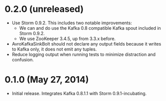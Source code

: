 # 0.2.0 (unreleased)

* Use Storm 0.9.2.  This includes two notable improvements:
    * We can and do use the Kafka 0.8 compatible Kafka spout included in Storm 0.9.2.
    * We use ZooKeeper 3.4.5, up from 3.3.x before.
* AvroKafkaSinkBolt should not declare any output fields because it writes to Kafka only, it does not emit any tuples.
* Reduce logging output when running tests to minimize distraction and confusion.


# 0.1.0 (May 27, 2014)

* Initial release.  Integrates Kafka 0.8.1.1 with Storm 0.9.1-incubating.
